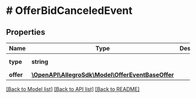 # # OfferBidCanceledEvent

## Properties

Name | Type | Description | Notes
------------ | ------------- | ------------- | -------------
**type** | **string** |  | [default to 'OFFER_BID_CANCELED']
**offer** | [**\OpenAPI\AllegroSdk\Model\OfferEventBaseOffer**](OfferEventBaseOffer.md) |  |

[[Back to Model list]](../../README.md#models) [[Back to API list]](../../README.md#endpoints) [[Back to README]](../../README.md)
